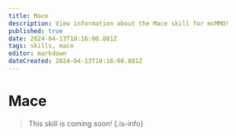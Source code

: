 ```yaml
---
title: Mace
description: View information about the Mace skill for mcMMO!
published: true
date: 2024-04-13T18:16:00.881Z
tags: skills, mace
editor: markdown
dateCreated: 2024-04-13T18:16:00.881Z
---
```


# Mace

> This skill is coming soon!
{.is-info}
